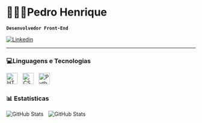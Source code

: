 
# 🧑🏻‍💻Pedro Henrique

**`Desenvolvedor Front-End`**

<p align="left">
    <a href="www.linkedin.com/in/pedro-henriquedevf">
        <img 
            alt="Linkedin" 
            title="Perfil Linkedin" 
            src="https://img.shields.io/badge/LinkedIn-0077B5?style=for-the-badge&logo=linkedin&logoColor=white"
        />
    </a>
</p>    

---

### 💻Linguagens e Tecnologias

<img 
    align="left" 
    alt="HTML"
    title="HTML" 
    width="30px" 
    style="padding-right: 10px;" 
    src="https://cdn.jsdelivr.net/gh/devicons/devicon@latest/icons/html5/html5-original.svg" 
/>

<img 
    align="left" 
    alt="CSS" 
    title="CSS"
    width="30px" 
    style="padding-right: 10px;" 
    src="https://cdn.jsdelivr.net/gh/devicons/devicon@latest/icons/css3/css3-original.svg" 
/>

<img 
    align="left" 
    alt="Python" 
    title="Python"
    width="30px" 
    style="padding-right: 10px;" 
    src="https://cdn.jsdelivr.net/gh/devicons/devicon@latest/icons/python/python-original.svg" 
/>

<br/>
<br/>

### 📊 Estatísticas

<img 
    align="left" 
    alt="GitHub Stats" 
    heigt="200" 
    style="padding-right: 10px;" 
    src="https://github-readme-stats.vercel.app/api?username=devfpedro&show_icons=true&theme=dark&locale=pt-br"
/>

<img 
    align="left" 
    alt="GitHub Stats" 
    heigt="200" 
    style="padding-right: 10px;" 
    src="https://github-readme-stats.vercel.app/api/top-langs/?username=devfpedro&theme=dark&layout=compact&custom_title=Tecnologias"
/>

